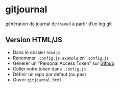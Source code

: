 # gitjournal
génération de journal de travail à partir d’un log git

## Version HTML/JS

- Dans le dossier `htmljs`
- Renommer `.config.js.example` en `.config.js`
- Générer un "Personal Access Token" sur [Github](https://github.com/settings/tokens)
- Coller votre token dans `.config.js`
- Définir un repo par défaut (ou pas)
- Ouvrir `gitjournal.html`
  
